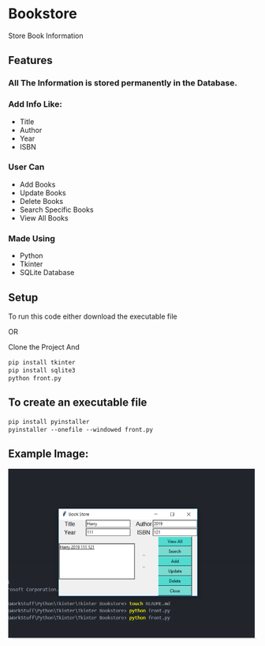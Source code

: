 # Bookstore
Store Book Information

## Features

### All The Information is stored permanently in the Database.

### Add Info Like:
* Title
* Author
* Year
* ISBN <br/>

### User Can
* Add Books
* Update Books
* Delete Books
* Search Specific Books
* View All Books

### Made Using
* Python
* Tkinter
* SQLite Database

## Setup
To run this code either download the executable file

OR

Clone the Project And
```
pip install tkinter
pip install sqlite3
python front.py
```
## To create an executable file
```
pip install pyinstaller
pyinstaller --onefile --windowed front.py
```

## Example Image:
![alt text](https://raw.githubusercontent.com/hrithikkothari1234/TkinterBookstore/master/exampleimage.png)
